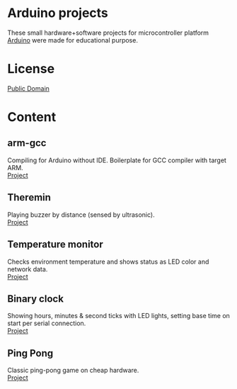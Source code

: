 # Arduino projects
These small hardware+software projects for microcontroller platform [Arduino](https://www.arduino.cc/) were made for educational purpose.

# License
[Public Domain](https://wiki.creativecommons.org/wiki/public_domain)

# Content
## arm-gcc
Compiling for Arduino without IDE. Boilerplate for GCC compiler with target ARM.  
[Project](./arm-gcc)

## Theremin
Playing buzzer by distance (sensed by ultrasonic).  
[Project](./theremin)

## Temperature monitor
Checks environment temperature and shows status as LED color and network data.  
[Project](./temperature-monitor)

## Binary clock
Showing hours, minutes & second ticks with LED lights, setting base time on start per serial connection.  
[Project](./binary-clock)

## Ping Pong
Classic ping-pong game on cheap hardware.  
[Project](./ping-pong)